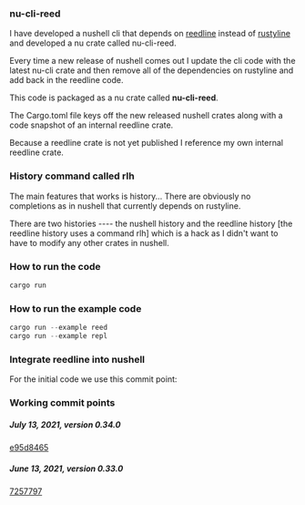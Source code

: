 
### nu-cli-reed

I have developed a nushell cli that depends on
[reedline](https://github.com/jonathandturner/reedline) instead of [rustyline](https://github.com/kkawakam/rustyline) and developed
a nu crate called nu-cli-reed.

Every time a new release of nushell comes out I update the cli
code with the latest nu-cli crate and then remove all of the
dependencies on rustyline and add back in the reedline code.

This code is packaged as a nu crate called **nu-cli-reed**.

The Cargo.toml file keys off the new released nushell crates
along with a code snapshot of an internal reedline crate.

Because a reedline crate is not yet published I reference my own
internal reedline crate.

### History command called rlh

The main features that works is history...  There are obviously no completions as in nushell that currently depends on rustyline.

There are two histories ---- the nushell history and the reedline history [the reedline history uses a command rlh] which is a hack as I didn't want to have to modify any other crates in nushell.

### How to run the code

```rust
cargo run
```

### How to run the example code

```rust
cargo run --example reed
cargo run --example repl
```

### Integrate reedline into nushell

For the initial code we use this commit point:

### Working commit points

##### July 13, 2021, version 0.34.0
[e95d8465](https://github.com/jntrnr/reedline/commit/e95d8465)

##### June 13, 2021, version 0.33.0
[7257797](https://github.com/jonathandturner/reedline/commit/725779728c078fa62ee7b16a6589ae4cc03ee44a)
